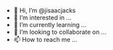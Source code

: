 - 👋 Hi, I’m @jisaacjacks
- 👀 I’m interested in ...
- 🌱 I’m currently learning ...
- 💞️ I’m looking to collaborate on ...
- 📫 How to reach me ...

<!---
jisaacjacks/jisaacjacks is a ✨ special ✨ repository because its `README.md` (this file) appears on your GitHub profile.
You can click the Preview link to take a look at your changes.
--->
